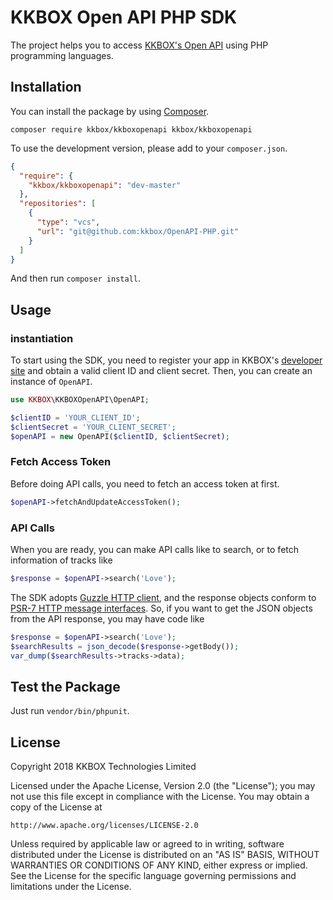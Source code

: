# KKBOX Open API PHP SDK

The project helps you to access [KKBOX's Open API](https://developer.kkbox.com) using PHP programming languages.

## Installation

You can install the package by using [Composer](https://getcomposer.org/).

```
composer require kkbox/kkboxopenapi kkbox/kkboxopenapi
```

To use the development version, please add to your `composer.json`.

```json
{
  "require": {
    "kkbox/kkboxopenapi": "dev-master"
  },
  "repositories": [
    {
      "type": "vcs",
      "url": "git@github.com:kkbox/OpenAPI-PHP.git"
    }
  ]
}
```

And then run `composer install`.

## Usage

### instantiation

To start using the SDK, you need to register your app in KKBOX's [developer site](https://developer.kkbox.com) and obtain a valid client ID and client secret. Then, you can create an instance of `OpenAPI`.

```php
use KKBOX\KKBOXOpenAPI\OpenAPI;

$clientID = 'YOUR_CLIENT_ID';
$clientSecret = 'YOUR_CLIENT_SECRET';
$openAPI = new OpenAPI($clientID, $clientSecret);
```

### Fetch Access Token

Before doing API calls, you need to fetch an access token at first.

```php
$openAPI->fetchAndUpdateAccessToken();
```

### API Calls

When you are ready, you can make API calls like to search, or to fetch information of tracks like

```php
$response = $openAPI->search('Love');
```

The SDK adopts [Guzzle HTTP client](https://github.com/guzzle/guzzle), and the response objects conform to [PSR-7 HTTP message interfaces](https://www.php-fig.org/psr/psr-7/). So, if you want to get the JSON objects from the API response, you may have code like

```php
$response = $openAPI->search('Love');
$searchResults = json_decode($response->getBody());
var_dump($searchResults->tracks->data);
```

## Test the Package

Just run `vendor/bin/phpunit`.

## License

Copyright 2018 KKBOX Technologies Limited

   Licensed under the Apache License, Version 2.0 (the "License");
   you may not use this file except in compliance with the License.
   You may obtain a copy of the License at

    http://www.apache.org/licenses/LICENSE-2.0

   Unless required by applicable law or agreed to in writing, software
   distributed under the License is distributed on an "AS IS" BASIS,
   WITHOUT WARRANTIES OR CONDITIONS OF ANY KIND, either express or implied.
   See the License for the specific language governing permissions and
   limitations under the License.
